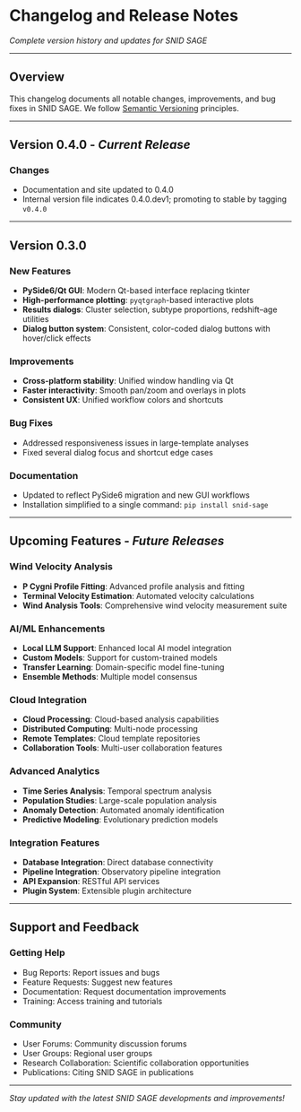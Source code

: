# Changelog and Release Notes

*Complete version history and updates for SNID SAGE*

---

## Overview

This changelog documents all notable changes, improvements, and bug fixes in SNID SAGE. We follow [Semantic Versioning](https://semver.org/) principles.

---

## Version 0.4.0 - *Current Release*

### Changes
- Documentation and site updated to 0.4.0
- Internal version file indicates 0.4.0.dev1; promoting to stable by tagging `v0.4.0`

---

## Version 0.3.0

### New Features
- **PySide6/Qt GUI**: Modern Qt-based interface replacing tkinter
- **High-performance plotting**: `pyqtgraph`-based interactive plots
- **Results dialogs**: Cluster selection, subtype proportions, redshift–age utilities
- **Dialog button system**: Consistent, color-coded dialog buttons with hover/click effects

### Improvements
- **Cross-platform stability**: Unified window handling via Qt
- **Faster interactivity**: Smooth pan/zoom and overlays in plots
- **Consistent UX**: Unified workflow colors and shortcuts

### Bug Fixes
- Addressed responsiveness issues in large-template analyses
- Fixed several dialog focus and shortcut edge cases

### Documentation
- Updated to reflect PySide6 migration and new GUI workflows
- Installation simplified to a single command: `pip install snid-sage`

---

## Upcoming Features - *Future Releases*

### Wind Velocity Analysis
- **P Cygni Profile Fitting**: Advanced profile analysis and fitting
- **Terminal Velocity Estimation**: Automated velocity calculations
- **Wind Analysis Tools**: Comprehensive wind velocity measurement suite

### AI/ML Enhancements
- **Local LLM Support**: Enhanced local AI model integration
- **Custom Models**: Support for custom-trained models
- **Transfer Learning**: Domain-specific model fine-tuning
- **Ensemble Methods**: Multiple model consensus

### Cloud Integration
- **Cloud Processing**: Cloud-based analysis capabilities
- **Distributed Computing**: Multi-node processing
- **Remote Templates**: Cloud template repositories
- **Collaboration Tools**: Multi-user collaboration features

### Advanced Analytics
- **Time Series Analysis**: Temporal spectrum analysis
- **Population Studies**: Large-scale population analysis
- **Anomaly Detection**: Automated anomaly identification
- **Predictive Modeling**: Evolutionary prediction models

### Integration Features
- **Database Integration**: Direct database connectivity
- **Pipeline Integration**: Observatory pipeline integration
- **API Expansion**: RESTful API services
- **Plugin System**: Extensible plugin architecture

---

## Support and Feedback

### Getting Help
- Bug Reports: Report issues and bugs
- Feature Requests: Suggest new features
- Documentation: Request documentation improvements
- Training: Access training and tutorials

### Community
- User Forums: Community discussion forums
- User Groups: Regional user groups
- Research Collaboration: Scientific collaboration opportunities
- Publications: Citing SNID SAGE in publications

---

*Stay updated with the latest SNID SAGE developments and improvements!*